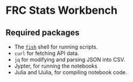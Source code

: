 # FRC Stats Workbench
## Required packages
* The [`fish`](https://fishshell.com/) shell for running scripts.
* `curl` for fetching API data.
* `jq` for modifying and parsing JSON into CSV.
* Jypter, for running the notebooks
* Julia and IJulia, for compiling notebook code.